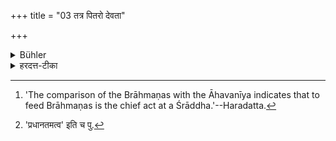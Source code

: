 +++
title = "03 तत्र पितरो देवता"

+++

<details><summary>Bühler</summary>

3. At that (rite) the Manes (of one's father, grandfather, and great-grand father) are the deities (to whom the sacrifice is offered). But the Brāhmaṇas, (who are fed,) represent the Āhavanīya-fire. [^3] 


[^3]:  'The comparison of the Brāhmaṇas with the Āhavanīya indicates that to feed Brāhmaṇas is the chief act at a Śrāddha.'--Haradatta.
</details>

<details><summary>हरदत्त-टीका</summary>

## सूत्रम्
तत्र पितरो देवता ब्राह्मणास्त्वाहवनीयार्थे ॥२॥  
## टिप्पनी
तत्र श्राद्धकर्मणि पितरः पितृपितामहप्रपितामहाः देवताः । ब्राह्मणास्तु भुञ्जाना आहवनीयार्थे आहवनीयकृत्ये वेदितव्याः। त्रीणि श्राद्ध करणानि-होमो, ब्राह्मणभोजनं, पिण्डदानं चेति । अत्र भोजनस्य[^४]प्रधानत्वख्यापनार्थोऽयमर्थवादः ॥ २ ॥  

[^४]: 'प्रधानतमत्व' इति च पु.
</details>
